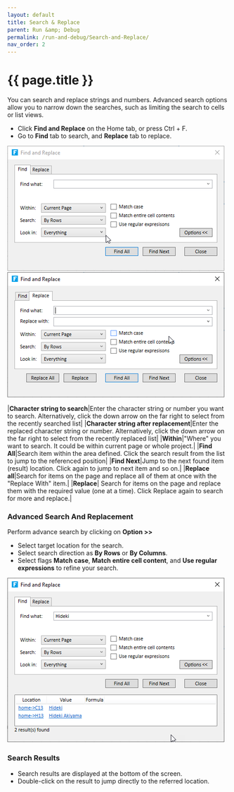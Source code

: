 ```yaml
---
layout: default
title: Search & Replace
parent: Run &amp; Debug
permalink: /run-and-debug/Search-and-Replace/
nav_order: 2
---
```


# {{ page.title }}

You can search and replace strings and numbers. Advanced search options allow you to narrow down the searches, such as limiting the search to cells or list views.
- Click **Find and Replace** on the Home tab, or press Ctrl + F.
- Go to **Find** tab to search, and **Replace** tab to replace.

![advance-search](/assets/images/product-images/advanced-search.png)
![advance-search](/assets/images/product-images/advanced-search%26replacement.png)


|**Character string to search**|Enter the character string or number you want to search. Alternatively, click the down arrow on the far right to select from the recently searched list|
|**Character string after replacement**|Enter the replaced character string or number. Alternatively, click the down arrow on the far right to select from the recently replaced list|
|**Within**|"Where" you want to search. It could be within current page or whole project.|
|**Find All**|Search item within the area defined. Click the search result from the list to jump to the referenced position|
|**Find Next**|Jump to the next found item (result) location. Click again to jump to next item and so on.|
|**Replace all**|Search for items on the page and replace all of them at once with the "Replace With" item.|
|**Replace**| Search for items on the page and replace them with the required value (one at a time). Click Replace again to search for more and replace.|

### Advanced Search And Replacement
Perform advance search by clicking on **Option >>**

- Select target location for the search.
- Select search direction as **By Rows** or **By Columns**.
- Select flags **Match case**, **Match entire cell content**, and **Use regular expressions** to refine your search. 

![Find-and-replace-search-results](/assets/images/product-images/Find-and-replace-search-results.png)

### Search Results

- Search results are displayed at the bottom of the screen.
- Double-click on the result to jump directly to the referred location.